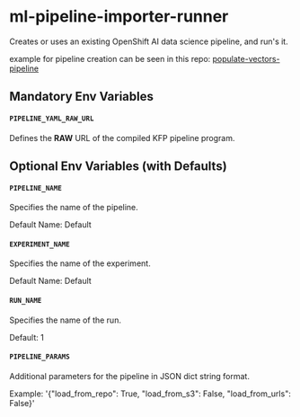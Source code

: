# ml-pipeline-importer-runner
Creates or uses an existing OpenShift AI data science pipeline, and run's it.


example for pipeline creation can be seen in this repo: [populate-vectors-pipeline](https://github.com/RHEcosystemAppEng/populate-vectors-pipeline)

## Mandatory Env Variables

#### `PIPELINE_YAML_RAW_URL`

Defines the **RAW** URL of the compiled KFP pipeline program.



## Optional Env Variables (with Defaults)

#### `PIPELINE_NAME`

Specifies the name of the pipeline.

Default Name: Default


#### `EXPERIMENT_NAME`

Specifies the name of the experiment.

Default Name: Default


#### `RUN_NAME`

Specifies the name of the run.

Default: 1


#### `PIPELINE_PARAMS`

Additional parameters for the pipeline in JSON dict string format.

Example: '{"load_from_repo": True, "load_from_s3": False, "load_from_urls": False}'

